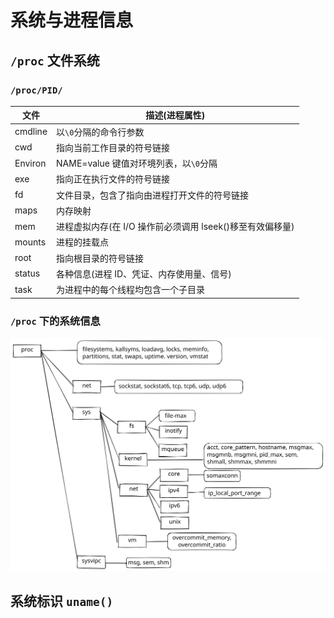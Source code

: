 # 系统与进程信息

## `/proc` 文件系统

### `/proc/PID/`

| 文件    | 描述(进程属性)                                            |
| ------- | --------------------------------------------------------- |
| cmdline | 以`\0`分隔的命令行参数                                    |
| cwd     | 指向当前工作目录的符号链接                                |
| Environ | NAME=value 键值对环境列表，以`\0`分隔                     |
| exe     | 指向正在执行文件的符号链接                                |
| fd      | 文件目录，包含了指向由进程打开文件的符号链接              |
| maps    | 内存映射                                                  |
| mem     | 进程虚拟内存(在 I/O 操作前必须调用 lseek()移至有效偏移量) |
| mounts  | 进程的挂载点                                              |
| root    | 指向根目录的符号链接                                      |
| status  | 各种信息(进程 ID、凭证、内存使用量、信号)                 |
| task    | 为进程中的每个线程均包含一个子目录                        |

### `/proc` 下的系统信息

![ ](resource/proc-system.svg)

## 系统标识 `uname()`
